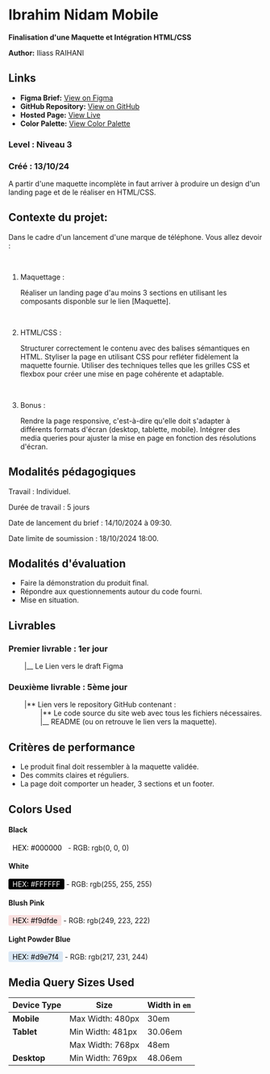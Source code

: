 # Ibrahim Nidam Mobile

**Finalisation d'une Maquette et Intégration HTML/CSS**

**Author:** Iliass RAIHANI

## Links

- **Figma Brief:** [View on Figma](https://www.figma.com/design/NDzVp26g3SxD5Z3QiyPS0e/Xiaomi-Phone-Landing-Page?node-id=0-1&node-type=canvas&t=foQcW5KhiL32yKkb-0)
- **GitHub Repository:** [View on GitHub](https://github.com/Youcode-Classe-E-2024-2025/Ibrahim_Nidam_Mobile.git)
- **Hosted Page:** [View Live](https://youcode-classe-e-2024-2025.github.io/Ibrahim_Nidam_Mobile/)
- **Color Palette:** [View Color Palette](https://coolors.co/ffffff-000000-f9dfde-d9e7f4)

### **Level :** Niveau 3

### Créé : 13/10/24

A partir d'une maquette incomplète in faut arriver à produire un design d'un landing page et de le réaliser en HTML/CSS.

## **Contexte du projet:**

Dans le cadre d'un lancement d'une marque de téléphone. Vous allez devoir :

​

1. Maquettage :

   Réaliser un landing page d'au moins 3 sections en utilisant les composants disponble sur le lien [Maquette].

​

2. HTML/CSS :

   Structurer correctement le contenu avec des balises sémantiques en HTML.
   Styliser la page en utilisant CSS pour refléter fidèlement la maquette fournie.
   Utiliser des techniques telles que les grilles CSS et flexbox pour créer une mise en page cohérente et adaptable.

​

3. Bonus :

   Rendre la page responsive, c'est-à-dire qu'elle doit s'adapter à différents formats d'écran (desktop, tablette, mobile).
   Intégrer des media queries pour ajuster la mise en page en fonction des résolutions d'écran.

## **Modalités pédagogiques**

Travail : Individuel.

Durée de travail : 5 jours

Date de lancement du brief : 14/10/2024 à 09:30.

Date limite de soumission : 18/10/2024 18:00.

## **Modalités d'évaluation**

- Faire la démonstration du produit final.
- Répondre aux questionnements autour du code fourni.
- Mise en situation.

## **Livrables**

### Premier livrable : 1er jour

&nbsp;&nbsp;&nbsp;&nbsp;&nbsp;&nbsp;&nbsp;&nbsp;|\_\_ Le Lien vers le draft Figma

### Deuxième livrable : 5ème jour

&nbsp;&nbsp;&nbsp;&nbsp;&nbsp;&nbsp;&nbsp;&nbsp;|** Lien vers le repository GitHub contenant :  
&nbsp;&nbsp;&nbsp;&nbsp;&nbsp;&nbsp;&nbsp;&nbsp;&nbsp;&nbsp;&nbsp;&nbsp;&nbsp;&nbsp;&nbsp;&nbsp;|** Le code source du site web avec tous les fichiers nécessaires.  
&nbsp;&nbsp;&nbsp;&nbsp;&nbsp;&nbsp;&nbsp;&nbsp;&nbsp;&nbsp;&nbsp;&nbsp;&nbsp;&nbsp;&nbsp;&nbsp;|\_\_ README (ou on retrouve le lien vers la maquette).

## **Critères de performance**

- Le produit final doit ressembler à la maquette validée.
- Des commits claires et réguliers.
- La page doit comporter un header, 3 sections et un footer.

## **Colors Used**

#### Black

<span style="color: #000000; background-color: #FFF; padding: 2px 8px; border-radius: 3px;">HEX: #000000</span> - RGB: rgb(0, 0, 0)

#### White

<span style="color: #FFFFFF; background-color: #000; padding: 2px 8px; border-radius: 3px;">HEX: #FFFFFF</span> - RGB: rgb(255, 255, 255)

#### Blush Pink

<span style="color: #000; background-color: #f9dfde; padding: 2px 8px; border-radius: 3px;">HEX: #f9dfde</span> - RGB: rgb(249, 223, 222)

#### Light Powder Blue

<span style="color: #000; background-color: #d9e7f4; padding: 2px 8px; border-radius: 3px;">HEX: #d9e7f4</span> - RGB: rgb(217, 231, 244)

## **Media Query Sizes Used**

| Device Type | Size             | Width in `em` |
| ----------- | ---------------- | ------------- |
| **Mobile**  | Max Width: 480px | 30em          |
| **Tablet**  | Min Width: 481px | 30.06em       |
|             | Max Width: 768px | 48em          |
| **Desktop** | Min Width: 769px | 48.06em       |
